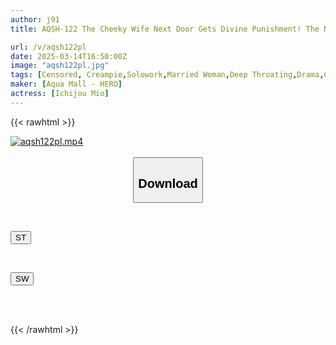 ```yaml
---
author: j91
title: AQSH-122 The Cheeky Wife Next Door Gets Divine Punishment! The Neighbors Who Know The Wife's Secret Punish Her With Creampies Mio Ichijo

url: /v/aqsh122pl
date: 2025-03-14T16:50:00Z
image: "aqsh122pl.jpg"
tags: [Censored, Creampie,Solowork,Married Woman,Deep Throating,Drama,Conceived]
maker: [Aqua Mall - HERO]
actress: [Ichijou Mio]
---
```



{{< rawhtml >}}

<div class="video" data-videoid="8Z2vrZYpOKHoLKB">
    <a href="javascript:;">
        <img src="/v/aqsh122pl/aqsh122pl.jpg" width="WIDTH" height="HEIGHT" alt="aqsh122pl.mp4" loading="lazy">
    </a>
</div>

<script type="text/javascript" src="https://j91.asia/asset/on-demand-st.js"></script>

<br>
  <link rel="stylesheet" href="https://j91.asia/asset/bs5.css">
  
  <center>
  <button class="btn btn-primary" type="button" data-bs-toggle="collapse" data-bs-target=".multi-collapse" aria-expanded="false" aria-controls="multiCollapseExample1 multiCollapseExample2"><h2>Download</h2></button></center>
</p>
<div class="row">
  <div class="col">
    <div class="collapse multi-collapse" id="multiCollapseExample1">
      <div class="card card-body">
	      	      <br>
<div class="buttons">  
<p><a href="/v/aqsh122pl/st.html" target="_blank"><button class="btn-hover color-3"><i class="fa fa-download"></i> ST</button></a></p></div>
    </div>
  </div>
</div>
  <div class="col">
    <div class="collapse multi-collapse" id="multiCollapseExample2">
      <div class="card card-body">
	      <br>
<div class="buttons">
<p><a href="/v/aqsh122pl/sw.html" target="_blank"><button class="btn-hover color-2"><i class="fa fa-download"></i> SW</button></a></p></div>
<br><br>
      </div>
    </div>
  </div>
</div>

{{< /rawhtml >}}